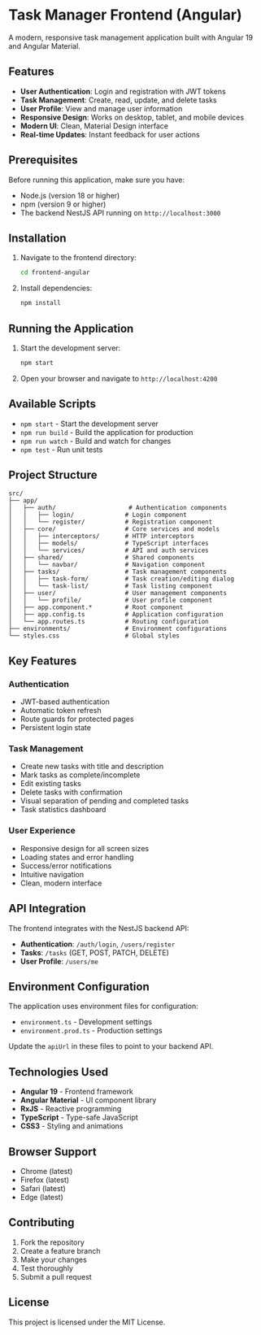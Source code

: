 # Task Manager Frontend (Angular)

A modern, responsive task management application built with Angular 19 and Angular Material.

## Features

- **User Authentication**: Login and registration with JWT tokens
- **Task Management**: Create, read, update, and delete tasks
- **User Profile**: View and manage user information
- **Responsive Design**: Works on desktop, tablet, and mobile devices
- **Modern UI**: Clean, Material Design interface
- **Real-time Updates**: Instant feedback for user actions

## Prerequisites

Before running this application, make sure you have:

- Node.js (version 18 or higher)
- npm (version 9 or higher)
- The backend NestJS API running on `http://localhost:3000`

## Installation

1. Navigate to the frontend directory:
   ```bash
   cd frontend-angular
   ```

2. Install dependencies:
   ```bash
   npm install
   ```

## Running the Application

1. Start the development server:
   ```bash
   npm start
   ```

2. Open your browser and navigate to `http://localhost:4200`

## Available Scripts

- `npm start` - Start the development server
- `npm run build` - Build the application for production
- `npm run watch` - Build and watch for changes
- `npm test` - Run unit tests

## Project Structure

```
src/
├── app/
│   ├── auth/                    # Authentication components
│   │   ├── login/              # Login component
│   │   └── register/           # Registration component
│   ├── core/                   # Core services and models
│   │   ├── interceptors/       # HTTP interceptors
│   │   ├── models/             # TypeScript interfaces
│   │   └── services/           # API and auth services
│   ├── shared/                 # Shared components
│   │   └── navbar/             # Navigation component
│   ├── tasks/                  # Task management components
│   │   ├── task-form/          # Task creation/editing dialog
│   │   └── task-list/          # Task listing component
│   ├── user/                   # User management components
│   │   └── profile/            # User profile component
│   ├── app.component.*         # Root component
│   ├── app.config.ts           # Application configuration
│   └── app.routes.ts           # Routing configuration
├── environments/               # Environment configurations
└── styles.css                  # Global styles
```

## Key Features

### Authentication
- JWT-based authentication
- Automatic token refresh
- Route guards for protected pages
- Persistent login state

### Task Management
- Create new tasks with title and description
- Mark tasks as complete/incomplete
- Edit existing tasks
- Delete tasks with confirmation
- Visual separation of pending and completed tasks
- Task statistics dashboard

### User Experience
- Responsive design for all screen sizes
- Loading states and error handling
- Success/error notifications
- Intuitive navigation
- Clean, modern interface

## API Integration

The frontend integrates with the NestJS backend API:

- **Authentication**: `/auth/login`, `/users/register`
- **Tasks**: `/tasks` (GET, POST, PATCH, DELETE)
- **User Profile**: `/users/me`

## Environment Configuration

The application uses environment files for configuration:

- `environment.ts` - Development settings
- `environment.prod.ts` - Production settings

Update the `apiUrl` in these files to point to your backend API.

## Technologies Used

- **Angular 19** - Frontend framework
- **Angular Material** - UI component library
- **RxJS** - Reactive programming
- **TypeScript** - Type-safe JavaScript
- **CSS3** - Styling and animations

## Browser Support

- Chrome (latest)
- Firefox (latest)
- Safari (latest)
- Edge (latest)

## Contributing

1. Fork the repository
2. Create a feature branch
3. Make your changes
4. Test thoroughly
5. Submit a pull request

## License

This project is licensed under the MIT License.
